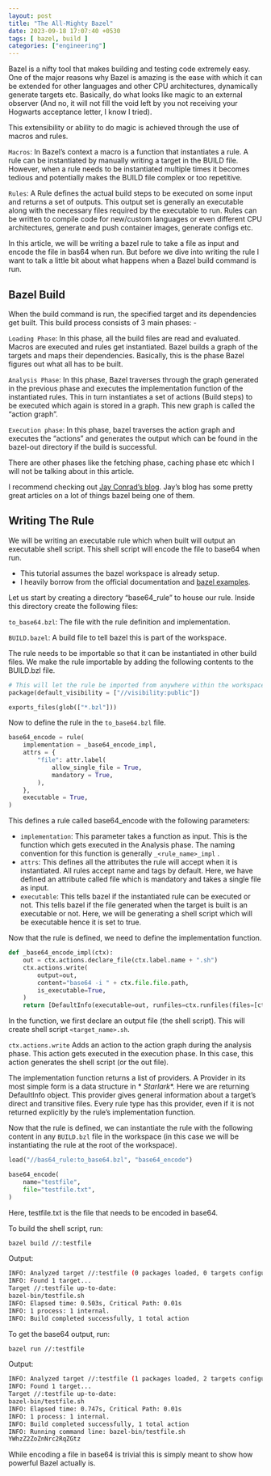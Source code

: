 ```yaml
---
layout: post
title: "The All-Mighty Bazel"
date: 2023-09-18 17:07:40 +0530
tags: [ bazel, build ]
categories: ["engineering"]
---
```


Bazel is a nifty tool that makes building and testing code extremely easy. One of the major reasons why Bazel is amazing
is the ease with which it can be extended for other languages and other CPU architectures, dynamically generate targets
etc. Basically, do what looks like magic to an external observer (And no, it will not fill the void left by you not
receiving your Hogwarts acceptance letter, I know I tried).

This extensibility or ability to do magic is achieved through the use of macros and rules.

`Macros`: In Bazel’s context a macro is a function that instantiates a rule. A rule can be instantiated by manually
writing a target in the BUILD file. However, when a rule needs to be instantiated multiple times it becomes tedious and
potentially makes the BUILD file complex or too repetitive.

`Rules`: A Rule defines the actual build steps to be executed on some input and returns a set of outputs. This output
set is generally an executable along with the necessary files required by the executable to run. Rules can be written to
compile code for new/custom languages or even different CPU architectures, generate and push container images, generate
configs etc.

In this article, we will be writing a bazel rule to take a file as input and encode the file in bas64 when run. But
before we dive into writing the rule I want to talk a little bit about what happens when a Bazel build command is run.

## Bazel Build

When the build command is run, the specified target and its dependencies get built. This build process consists of 3
main phases: -

`Loading Phase`: In this phase, all the build files are read and evaluated. Macros are executed and rules get
instantiated. Bazel builds a graph of the targets and maps their dependencies. Basically, this is the phase Bazel
figures out what all has to be built.

`Analysis Phase`: In this phase, Bazel traverses through the graph generated in the previous phase and executes the
implementation function of the instantiated rules. This in turn instantiates a set of actions (Build steps) to be
executed which again is stored in a graph. This new graph is called the “action graph”.

`Execution phase`: In this phase, bazel traverses the action graph and executes the “actions” and generates the output
which can be found in the bazel-out directory if the build is successful.

There are other phases like the fetching phase, caching phase etc which I will not be talking about in this article.

I recommend checking out [Jay Conrad’s blog][Jay-blog]. Jay’s blog has some pretty great articles on a lot of things
bazel being one of them.

## Writing The Rule

We will be writing an executable rule which when built will output an executable shell script. This shell script will
encode the file to base64 when run.

- This tutorial assumes the bazel workspace is already setup.
- I heavily borrow from the official documentation and [bazel examples][bazel-examples].

Let us start by creating a directory “base64_rule” to house our rule. Inside this directory create the following files:

`to_base64.bzl`: The file with the rule definition and implementation.

`BUILD.bazel`: A build file to tell bazel this is part of the workspace.

The rule needs to be importable so that it can be instantiated in other build files. We make the rule importable by
adding the following contents to the BUILD.bzl file.

```python
# This will let the rule be imported from anywhere within the workspace.
package(default_visibility = ["//visibility:public"])

exports_files(glob(["*.bzl"]))
```

Now to define the rule in the `to_base64.bzl` file.

```python
base64_encode = rule(
    implementation = _base64_encode_impl,
    attrs = {
        "file": attr.label(
            allow_single_file = True,
            mandatory = True,
        ),
    },
    executable = True,
)
```

This defines a rule called base64_encode with the following parameters:

- `implementation`: This parameter takes a function as input. This is the function which gets executed in the Analysis
  phase. The naming convention for this function is generally `_<rule_name>_impl` .
- `attrs`: This defines all the attributes the rule will accept when it is instantiated. All rules accept name and tags
  by default. Here, we have defined an attribute called file which is mandatory and takes a single file as input.
- `executable`: This tells bazel if the instantiated rule can be executed or not. This tells bazel if the file generated
  when the target is built is an executable or not. Here, we will be generating a shell script which will be executable
  hence it is set to true.

Now that the rule is defined, we need to define the implementation function.

```python
def _base64_encode_impl(ctx):
    out = ctx.actions.declare_file(ctx.label.name + ".sh")
    ctx.actions.write(
        output=out,
        content="base64 -i " + ctx.file.file.path,
        is_executable=True,
    )
    return [DefaultInfo(executable=out, runfiles=ctx.runfiles(files=[ctx.file.file]))]

```

In the function, we first declare an output file (the shell script). This will create shell script `<target_name>.sh`.

`ctx.actions.write` Adds an action to the action graph during the analysis phase. This action gets executed in the
execution phase. In this case, this action generates the shell script (or the out file).

The implementation function returns a list of providers. A Provider in its most simple form is a data structure in *
*Starlark**. Here we are returning DefaultInfo object. This provider gives general information about a target’s direct
and transitive files. Every rule type has this provider, even if it is not returned explicitly by the rule’s
implementation function.

Now that the rule is defined, we can instantiate the rule with the following content in any `BUILD.bzl` file in the
workspace (in this case we will be instantiating the rule at the root of the workspace).

```python
load("//bas64_rule:to_base64.bzl", "base64_encode")

base64_encode(
    name="testfile",
    file="testfile.txt",
)
```

Here, testfile.txt is the file that needs to be encoded in base64.

To build the shell script, run:

```bash
bazel build //:testfile
```

Output:

```bash
INFO: Analyzed target //:testfile (0 packages loaded, 0 targets configured).
INFO: Found 1 target...
Target //:testfile up-to-date:
bazel-bin/testfile.sh
INFO: Elapsed time: 0.503s, Critical Path: 0.01s
INFO: 1 process: 1 internal.
INFO: Build completed successfully, 1 total action
```

To get the base64 output, run:

```bash
bazel run //:testfile
```

Output:

```bash
INFO: Analyzed target //:testfile (1 packages loaded, 2 targets configured).
INFO: Found 1 target...
Target //:testfile up-to-date:
bazel-bin/testfile.sh
INFO: Elapsed time: 0.747s, Critical Path: 0.01s
INFO: 1 process: 1 internal.
INFO: Build completed successfully, 1 total action
INFO: Running command line: bazel-bin/testfile.sh
YWhzZ2ZoZnNrc2RqZGtz
```

While encoding a file in base64 is trivial this is simply meant to show how powerful Bazel actually is.


[Jay-blog]: https://jayconrod.com/posts/106/writing-bazel-rules--simple-binary-rule

[bazel-examples]: https://github.com/bazelbuild/examples/tree/main/rules
